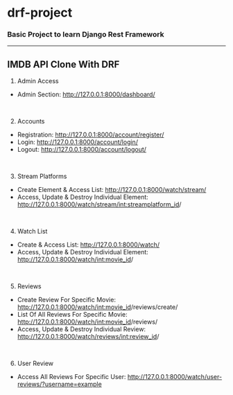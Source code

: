 # drf-project
### Basic Project to learn Django Rest Framework

***

## IMDB API Clone With DRF

1. Admin Access
* Admin Section: http://127.0.0.1:8000/dashboard/
<br>

2. Accounts
* Registration: http://127.0.0.1:8000/account/register/
* Login: http://127.0.0.1:8000/account/login/
* Logout: http://127.0.0.1:8000/account/logout/
<br>

3. Stream Platforms
* Create Element & Access List: http://127.0.0.1:8000/watch/stream/
* Access, Update & Destroy Individual Element: http://127.0.0.1:8000/watch/stream/<int:streamplatform_id>/
<br>

4. Watch List
* Create & Access List: http://127.0.0.1:8000/watch/
* Access, Update & Destroy Individual Element: http://127.0.0.1:8000/watch/<int:movie_id>/
<br>

5. Reviews
* Create Review For Specific Movie: http://127.0.0.1:8000/watch/<int:movie_id>/reviews/create/
* List Of All Reviews For Specific Movie: http://127.0.0.1:8000/watch/<int:movie_id>/reviews/
* Access, Update & Destroy Individual Review: http://127.0.0.1:8000/watch/reviews/<int:review_id>/
<br>

6. User Review
* Access All Reviews For Specific User: http://127.0.0.1:8000/watch/user-reviews/?username=example
